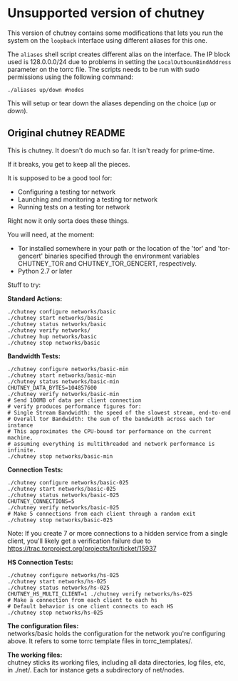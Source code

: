 
# Unsupported version of chutney

This version of chutney contains some modifications that lets you run the system on the `loopback` interface using different aliases for this one.   

The `aliases` shell script creates different alias on the interface.
The IP block used is 128.0.0.0/24 due to problems in setting the `LocalOutbounBindAddress` parameter on the torrc file.
The scripts needs to be run with sudo permissions using the following command:

`./aliases up/down #nodes`

This will setup or tear down the aliases depending on the choice (_up_ or _down_).  
## Original chutney README


This is chutney.  It doesn't do much so far.  It isn't ready for prime-time.

If it breaks, you get to keep all the pieces.

It is supposed to be a good tool for:
  - Configuring a testing tor network
  - Launching and monitoring a testing tor network
  - Running tests on a testing tor network

Right now it only sorta does these things.

You will need, at the moment:
  - Tor installed somewhere in your path or the location of the 'tor' and
    'tor-gencert' binaries specified through the environment variables
    CHUTNEY_TOR and CHUTNEY_TOR_GENCERT, respectively.
  - Python 2.7 or later

Stuff to try:

**Standard Actions:**  
```
./chutney configure networks/basic  
./chutney start networks/basic  
./chutney status networks/basic  
./chutney verify networks/
./chutney hup networks/basic  
./chutney stop networks/basic  
```
**Bandwidth Tests:**  
```
./chutney configure networks/basic-min  
./chutney start networks/basic-min  
./chutney status networks/basic-min  
CHUTNEY_DATA_BYTES=104857600
./chutney verify networks/basic-min  
# Send 100MB of data per client connection  
# verify produces performance figures for:  
# Single Stream Bandwidth: the speed of the slowest stream, end-to-end  
# Overall tor Bandwidth: the sum of the bandwidth across each tor instance  
# This approximates the CPU-bound tor performance on the current machine,  
# assuming everything is multithreaded and network performance is infinite.  
./chutney stop networks/basic-min
```
**Connection Tests:**  
```
./chutney configure networks/basic-025
./chutney start networks/basic-025
./chutney status networks/basic-025
CHUTNEY_CONNECTIONS=5
./chutney verify networks/basic-025
# Make 5 connections from each client through a random exit  
./chutney stop networks/basic-025
```
Note: If you create 7 or more connections to a hidden service from a single
client, you'll likely get a verification failure due to
https://trac.torproject.org/projects/tor/ticket/15937

**HS Connection Tests:**  
```
./chutney configure networks/hs-025  
./chutney start networks/hs-025  
./chutney status networks/hs-025  
CHUTNEY_HS_MULTI_CLIENT=1 ./chutney verify networks/hs-025  
# Make a connection from each client to each hs  
# Default behavior is one client connects to each HS  
./chutney stop networks/hs-025
  ```

**The configuration files:**  
networks/basic holds the configuration for the network you're configuring above.
It refers to some torrc template files in torrc_templates/.

**The working files:**  
chutney sticks its working files, including all data directories, log
files, etc, in ./net/.  Each tor instance gets a subdirectory of net/nodes.
